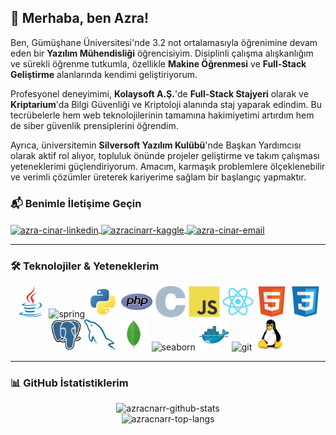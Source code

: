 ## 👋 Merhaba, ben Azra!

Ben, Gümüşhane Üniversitesi'nde 3.2 not ortalamasıyla öğrenimine devam eden bir **Yazılım Mühendisliği** öğrencisiyim. Disiplinli çalışma alışkanlığım ve sürekli öğrenme tutkumla, özellikle **Makine Öğrenmesi** ve **Full-Stack Geliştirme** alanlarında kendimi geliştiriyorum.

Profesyonel deneyimimi, **Kolaysoft A.Ş.**'de **Full-Stack Stajyeri** olarak ve **Kriptarium**'da Bilgi Güvenliği ve Kriptoloji alanında staj yaparak edindim. Bu tecrübelerle hem web teknolojilerinin tamamına hakimiyetimi artırdım hem de siber güvenlik prensiplerini öğrendim.

Ayrıca, üniversitemin **Silversoft Yazılım Kulübü**'nde Başkan Yardımcısı olarak aktif rol alıyor, topluluk önünde projeler geliştirme ve takım çalışması yeteneklerimi güçlendiriyorum. Amacım, karmaşık problemlere ölçeklenebilir ve verimli çözümler üreterek kariyerime sağlam bir başlangıç yapmaktır.



### 📬 Benimle İletişime Geçin

<p align="left">
  <a href="https://www.linkedin.com/in/azracinar/" target="_blank">
    <img align="center" src="https://img.shields.io/badge/LinkedIn-0077B5?style=for-the-badge&logo=linkedin&logoColor=white" alt="azra-cinar-linkedin" />
  </a>
  <a href="https://www.kaggle.com/azracinarr" target="_blank">
    <img align="center" src="https://img.shields.io/badge/Kaggle-20BEFF?style=for-the-badge&logo=Kaggle&logoColor=white" alt="azracinarr-kaggle" />
  </a>
  <a href="mailto:azracinaarr7@gmail.com">
    <img align="center" src="https://img.shields.io/badge/Gmail-D14836?style=for-the-badge&logo=gmail&logoColor=white" alt="azra-cinar-email" />
  </a>
</p>

---

### 🛠️ Teknolojiler & Yeteneklerim

<p align="center">
  <!-- Backend & Diller -->
  <img src="https://raw.githubusercontent.com/devicons/devicon/master/icons/java/java-original.svg" alt="java" width="50" height="50"/>
  <img src="https://www.vectorlogo.zone/logos/springio/springio-icon.svg" alt="spring" width="50" height="50"/>
  <img src="https://raw.githubusercontent.com/devicons/devicon/master/icons/python/python-original.svg" alt="python" width="50" height="50"/>
  <img src="https://raw.githubusercontent.com/devicons/devicon/master/icons/php/php-original.svg" alt="php" width="50" height="50"/>
  <img src="https://raw.githubusercontent.com/devicons/devicon/master/icons/c/c-original.svg" alt="c" width="50" height="50"/>

  <!-- Frontend -->
  <img src="https://raw.githubusercontent.com/devicons/devicon/master/icons/javascript/javascript-original.svg" alt="javascript" width="50" height="50"/>
  <img src="https://raw.githubusercontent.com/devicons/devicon/master/icons/react/react-original.svg" alt="react" width="50" height="50"/>
  <img src="https://raw.githubusercontent.com/devicons/devicon/master/icons/html5/html5-original.svg" alt="html5" width="50" height="50"/>
  <img src="https://raw.githubusercontent.com/devicons/devicon/master/icons/css3/css3-original.svg" alt="css3" width="50" height="50"/>

  <!-- Veritabanları -->
  <img src="https://raw.githubusercontent.com/devicons/devicon/master/icons/postgresql/postgresql-original.svg" alt="postgresql" width="50" height="50"/>
  <img src="https://raw.githubusercontent.com/devicons/devicon/master/icons/mysql/mysql-original.svg" alt="mysql" width="50" height="50"/>
  <img src="https://raw.githubusercontent.com/devicons/devicon/master/icons/mongodb/mongodb-original.svg" alt="mongodb" width="50" height="50"/>

  <!-- Araçlar & ML -->
  <img src="https://seaborn.pydata.org/_images/logo-mark-lightbg.svg" alt="seaborn" width="50" height="50"/>

  <img src="https://raw.githubusercontent.com/devicons/devicon/master/icons/docker/docker-original.svg" alt="docker" width="50" height="50"/>
  <img src="https://www.vectorlogo.zone/logos/git-scm/git-scm-icon.svg" alt="git" width="50" height="50"/>
  <img src="https://raw.githubusercontent.com/devicons/devicon/master/icons/linux/linux-original.svg" alt="linux" width="50" height="50"/>
</p>

---

### 📊 GitHub İstatistiklerim

<p align="center">
  <img src="https://github-readme-stats.vercel.app/api?username=azracnarr&show_icons=true&theme=dracula&hide_border=true" alt="azracnarr-github-stats" />
  <br/>
  <img src="https://github-readme-stats.vercel.app/api/top-langs/?username=azracnarr&layout=compact&theme=dracula&hide_border=true" alt="azracnarr-top-langs" />
</p>
